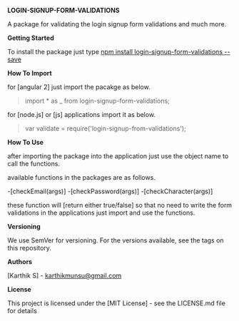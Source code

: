 **LOGIN-SIGNUP-FORM-VALIDATIONS**

A package for validating the login signup form validations and much more.

**Getting Started**

To install the package just type 
[npm install login-signup-form-validations --save]()

**How To Import**

for [angular 2] just import the pacakge as below.
>import * as _ from login-signup-form-validations;

for [node.js] or [js] applications import it as below.
>var validate = require('login-signup-from-validations');

**How To Use**

after importing the package into the application just use the object name to call the functions.

available functions in the packages are as follows.

-[checkEmail(args)]
-[checkPassword(args)]
-[checkCharacter(args)]

these function will [return either true/false] so that no need to write the form validations in the applications just import and use the functions.

**Versioning**

We use SemVer for versioning. For the versions available, see the tags on this repository.

**Authors**

[Karthik S] - karthikmunsu@gmail.com

**License**

This project is licensed under the [MIT License] - see the LICENSE.md file for details


